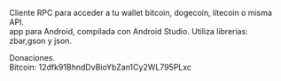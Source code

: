 Cliente RPC para acceder a tu wallet bitcoin, dogecoin, litecoin o misma API.<br>
app para Android, compilada con Android Studio.
Utiliza librerias:<br>
zbar,gson y json.<br>

Donaciones.<br>
Bitcoin:  12dfk91BhndDvBioYbZan1Cy2WL795PLxc<br>
